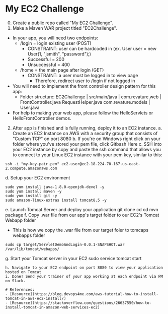 # My EC2 Challenge
0. Create a public repo called "My EC2 Challenge".
1. Make a Maven WAR project titled "EC2Challenge".
- In your app, you will need two endpoints:
    - /login = login existing user (POST)
        - CONSTRAINT: user can be hardcoded in (ex. User user = new User(1, "jsmith", "password");)
        - Successful = 200
        - Unsuccessful = 400
    - /home = the main page after login (GET)
        - CONSTRAINT: a user must be logged in to view page
            - Therefore, redirect user to /login if not logged in
- You will need to implement the front controller design pattern for this app:
    - Folder structure:
        EC2Challenge
        |
        src/main/java
            |
            com.revature.web
                |
                FrontController.java
                RequestHelper.java
            com.revature.models
                |
                User.java
- For help to making your web app, please follow the HelloServlets or HelloFrontController demos.

2. After app is finished and is fully running, deploy it to an EC2 instance.
a. Create an EC2 Instance on AWS with a security group that consists of "Custom TCP" on port 8080
b. If you're on Windows right click on your folder where you've stored your pem file, click Gitbash Here
c. SSH into your EC2 instance by copy and paste the ssh command that allows you to connect to your Linux EC2 instance with your pem key, similar to this:
```
ssh -i "my-key-pair.pem" ec2-user@ec2-18-224-70-167.us-east-2.compute.amazonaws.com
```

d. Setup your EC2 environment
```
sudo yum install java-1.8.0-openjdk-devel -y
sudo yum install maven -y
sudo yum install git -y
sudo amazon-linux-extras install tomcat8.5 -y
```
e. Launch Tomcat Server and deploy your application
git clone <your repo>
cd <your repo>
cd <your app>
mvn package
f. Copy .war file from our app's target folder to our EC2's Tomcat Webapp folder
- This is how we copy the .war file from our target foler to tomcaps webapps folder
```
sudo cp target/ServletDemoAndLogin-0.0.1-SNAPSHOT.war /var/lib/tomcat/webapps/

```
g. Start your Tomcat server in your EC2
sudo service tomcat start
```
h. Navigate to your EC2 endpoint on port 8080 to view your application hosted on Tomcat
i. Done! Send your trainer of your app working at each endpoint via PM on Slack.

# References:
- [Resource](https://blog.devops4me.com/aws-tutorial-how-to-install-tomcat-in-aws-ec2-install/)
- [Resource](https://stackoverflow.com/questions/26637550/how-to-install-tomcat-in-amazon-web-services-ec2)
